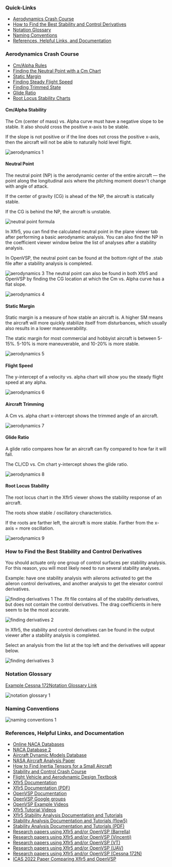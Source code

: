 


### Quick-Links


* [Aerodynamics Crash Course](#aerodynamics-crash-course)
* [How to Find the Best Stability and Control Derivatives](#how-to-find-the-best-stability-and-control-derivatives)
* [Notation Glossary](#notation-glossary)
* [Naming Conventions](#naming-conventions)
* [References, Helpful Links, and Documentation](#references-helpful-links-and-documentation)



### Aerodynamics Crash Course


* [Cm/Alpha Rules](#cmalpha-stability)
* [Finding the Neutral Point with a Cm Chart](#neutral-point)
* [Static Margin](#static-margin)
* [Finding Steady Flight Speed](#flight-speed)
* [Finding Trimmed State](#aircraft-trimming)
* [Glide Ratio](#glide-ratio)
* [Root Locus Stability Charts](#root-locus-stability)


#### Cm/Alpha Stability


The Cm (center of mass) vs. Alpha curve must have a negative slope to be stable. It also should cross the positive x-axis to be stable.  

  

 If the slope is not positive or if the line does not cross the positive x-axis, then the aircraft will not be able to naturally hold level flight.  

![aerodynamics 1](../../assets/user_manual_assets/appendix%20pictures/aerodynamics%201.svg)
#### Neutral Point


The neutral point (NP) is the aerodynamic center of the entire aircraft — the point along the longitudinal axis where the pitching moment doesn't change with angle of attack.  

  

 If the center of gravity (CG) is ahead of the NP, the aircraft is statically stable.  

 If the CG is behind the NP, the aircraft is unstable.  

![neutral point formula](../../assets/user_manual_assets/appendix%20pictures/neutral%20point%20formula.svg)
  

 In Xflr5, you can find the calculated neutral point in the plane viewer tab after performing a basic aerodynamic analysis. You can also find the NP in the coefficient viewer window below the list of analyses after a stability analysis.  

  

 In OpenVSP, the neutral point can be found at the bottom right of the .stab file after a stability analysis is completed.  

![aerodynamics 3](../../assets/user_manual_assets/appendix%20pictures/aerodynamics%203.svg)
 The neutral point can also be found in both Xflr5 and OpenVSP by finding the CG location at which the Cm vs. Alpha curve has a flat slope.  

![aerodynamics 4](../../assets/user_manual_assets/appendix%20pictures/aerodynamics%204.svg)



#### Static Margin


Static margin is a measure of how stable an aircraft is. A higher SM means the aircraft will more quickly stabilize itself from disturbances, which usually also results in a lower maneuverability.  

  

 The static margin for most commercial and hobbyist aircraft is between 5-15%. 5-10% is more maneuverable, and 10-20% is more stable.  

![aerodynamics 5](../../assets/user_manual_assets/appendix%20pictures/aerodynamics%205.svg)



#### Flight Speed


The y-intercept of a velocity vs. alpha chart will show you the steady flight speed at any alpha.  

![aerodynamics 6](../../assets/user_manual_assets/appendix%20pictures/aerodynamics%206.svg)



#### Aircraft Trimming


A Cm vs. alpha chart x-intercept shows the trimmed angle of an aircraft.  

![aerodynamics 7](../../assets/user_manual_assets/appendix%20pictures/aerodynamics%207.svg)



#### Glide Ratio


A glide ratio compares how far an aircraft can fly compared to how far it will fall.  

  

 The CL/CD vs. Cm chart y-intercept shows the glide ratio.  

![aerodynamics 8](../../assets/user_manual_assets/appendix%20pictures/aerodynamics%208.svg)



#### Root Locus Stability


The root locus chart in the Xflr5 viewer shows the stability response of an aircraft.  

  

 The roots show stable / oscillatory characteristics.  

  

 If the roots are farther left, the aircraft is more stable. Farther from the x-axis = more oscillation.  

![aerodynamics 9](../../assets/user_manual_assets/appendix%20pictures/aerodynamics%209.svg)



### How to Find the Best Stability and Control Derivatives


You should actuate only one group of control surfaces per stability analysis. For this reason, you will most likely need to run several stability analyses.  

  

 Example: have one stability analysis with ailerons activated to get the aileron control derivatives, and another analysis to get the elevator control derivatives.  

![finding derivatives 1](../../assets/user_manual_assets/appendix%20pictures/finding%20derivatives%201.svg)
 The .flt file contains all of the stability derivatives, but does not contain the control derivatives. The drag coefficients in here seem to be the most accurate.  

![finding derivatives 2](../../assets/user_manual_assets/appendix%20pictures/finding%20derivatives%202.svg)
  

 In Xflr5, the stability and control derivatives can be found in the output viewer after a stability analysis is completed.  

  

 Select an analysis from the list at the top left and the derivatives will appear below.  

![finding derivatives 3](../../assets/user_manual_assets/appendix%20pictures/finding%20derivatives%203.svg)



### Notation Glossary


[Example Cessna 172Notation Glossary Link](https://us1mirror.flightgear.org/terrasync/fgdata/fgdata_2020_3/Aircraft-uiuc/models/cessna172/nonlinear.html)


![notation glossary 1](../../assets/user_manual_assets/appendix%20pictures/notation%20glossary%201.svg)
### Naming Conventions


![naming conventions 1](../../assets/user_manual_assets/appendix%20pictures/naming%20conventions%201.svg)
### References, Helpful Links, and Documentation


* [Online NACA Databases](http://airfoiltools.com/search/index?m%5Bgrp%5D=naca4d&m%5Bsort%5D=1)
* [NACA Database 2](https://m-selig.ae.illinois.edu/ads/coord_database.html)
* [Aircraft Dynamic Models Database](https://m-selig.ae.illinois.edu/apasim/Aircraft-uiuc.html)
* [NASA Aircraft Analysis Paper](https://ntrs.nasa.gov/api/citations/19720018355/downloads/19720018355.pdf)
* [How to Find Inertia Tensors for a Small Aircraft](https://www.schoolphysics.co.uk/age16-19/Mechanics/Simple%20harmonic%20motion/text/Bifilar_suspension/index.html)
* [Stability and Control Crash Course](https://ocw.mit.edu/courses/16-333-aircraft-stability-and-control-fall-2004/99dac83da0ad7eb8906ebac40e9e6ae1_lecture_2.pdf)
* [Flight Vehicle and Aerodynamic Design Textbook](https://flowlab.groups.et.byu.net/me415/flight.pdf)
* [Xflr5 Documentation](https://www.xflr5.tech/xflr5.htm)
* [Xflr5 Documentation (PDF)](https://aero.us.es/adesign/Slides/Extra/Aerodynamics/Software/XFLR5/XFLR5%20v6.10.02/Guidelines.pdf)
* [OpenVSP Documentation](https://vspu.larc.nasa.gov/training-content/chapter-5-advanced-openvsp-techniques/)
* [OpenVSP Google groups](https://groups.google.com/g/openvsp/c/Pb93zCFufJA/m/mRHC0fD7CQAJ)
* [OpenVSP Example Videos](https://www.bing.com/videos/riverview/relatedvideo?q=using+openvsp+to+find+stability+derivatives&mid=797311886965F9F42A1A797311886965F9F42A1A&FORM=VIRE)
* [Xflr5 Tutorial Videos](https://www.youtube.com/playlist?list=PLtl5ylS6jdP6uOxzSJKPnUsvMbkmalfKg)
* [Xflr5 Stability Analysis Documentation and Tutorials](https://ebrary.net/59623/engineering/analyzing_decode_with_xflr5_stability)
* [Stability Analysis Documentation and Tutorials (flow5)](https://flow5.tech/docs/flow5_doc/Tutorials/Stability.html)
* [Stability Analysis Documentation and Tutorials (PDF)](https://www.xflr5.com/docs/XFLR5_and_Stability_analysis.pdf)
* [Research papers using Xflr5 and/or OpenVSP (Barrella)](http://wpage.unina.it/danilo.ciliberti/doc/Barrella.pdf)
* [Research papers using Xflr5 and/or OpenVSP (Vincenti)](http://wpage.unina.it/danilo.ciliberti/doc/Vincenti.pdf)
* [Research papers using Xflr5 and/or OpenVSP (VT)](https://vtechworks.lib.vt.edu/server/api/core/bitstreams/db1aa291-5e0f-446a-bf5a-6d5e570a2719/content)
* [Research papers using Xflr5 and/or OpenVSP (UAV)](https://www.researchpublish.com/upload/book/Lateral%20and%20Longitudinal%20Stability%20Analysis%20of%20UAV%20Using%20Xflr5-1163.pdf)
* [Research papers using Xflr5 and/or OpenVSP (Cessna 172N)](https://www.researchgate.net/publication/373635436_Model_Based_Aircraft_Design_and_Optimization_A_Case_Study_with_Cessna_172N_Aircraft)
* [ICAS 2022 Paper Comparing Xflr5 and OpenVSP](https://www.icas.org/icas_archive/ICAS2022/data/papers/ICAS2022_0367_paper.pdf)









